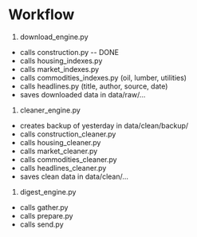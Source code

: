 # Workflow 
1. download_engine.py
* calls construction.py -- DONE
* calls housing_indexes.py
* calls market_indexes.py
* calls commodities_indexes.py (oil, lumber, utilities)
* calls headlines.py (title, author, source, date)
* saves downloaded data in data/raw/...

1. cleaner_engine.py
* creates backup of yesterday in data/clean/backup/
* calls construction_cleaner.py
* calls housing_cleaner.py
* calls market_cleaner.py
* calls commodities_cleaner.py
* calls headlines_cleaner.py
* saves clean data in data/clean/...

1. digest_engine.py
* calls gather.py
* calls prepare.py
* calls send.py
